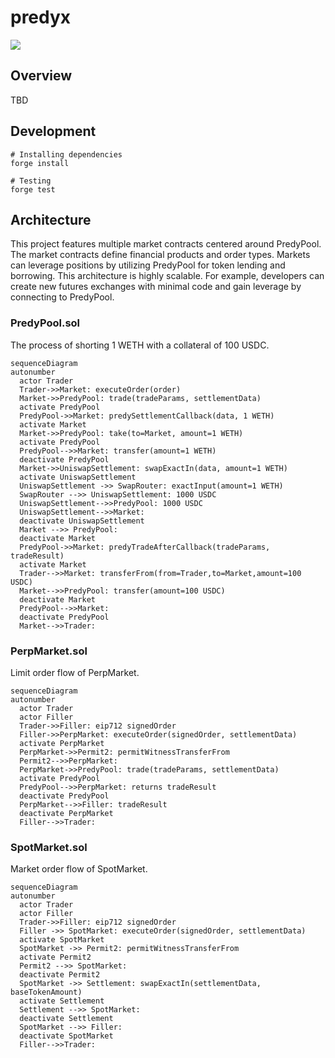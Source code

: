 predyx
=====

![](https://github.com/predyprotocol/predyx/workflows/test/badge.svg)

## Overview

TBD

## Development

```
# Installing dependencies
forge install

# Testing
forge test
```


## Architecture

This project features multiple market contracts centered around PredyPool. The market contracts define financial products and order types. Markets can leverage positions by utilizing PredyPool for token lending and borrowing. This architecture is highly scalable. For example, developers can create new futures exchanges with minimal code and gain leverage by connecting to PredyPool.

### PredyPool.sol

The process of shorting 1 WETH with a collateral of 100 USDC.

```mermaid
sequenceDiagram
autonumber
  actor Trader
  Trader->>Market: executeOrder(order)
  Market->>PredyPool: trade(tradeParams, settlementData)
  activate PredyPool
  PredyPool->>Market: predySettlementCallback(data, 1 WETH)
  activate Market
  Market->>PredyPool: take(to=Market, amount=1 WETH)
  activate PredyPool
  PredyPool-->>Market: transfer(amount=1 WETH)
  deactivate PredyPool
  Market->>UniswapSettlement: swapExactIn(data, amount=1 WETH)
  activate UniswapSettlement
  UniswapSettlement ->> SwapRouter: exactInput(amount=1 WETH)
  SwapRouter -->> UniswapSettlement: 1000 USDC
  UniswapSettlement-->>PredyPool: 1000 USDC
  UniswapSettlement-->>Market: 
  deactivate UniswapSettlement
  Market -->> PredyPool: 
  deactivate Market
  PredyPool->>Market: predyTradeAfterCallback(tradeParams, tradeResult)
  activate Market
  Trader-->>Market: transferFrom(from=Trader,to=Market,amount=100 USDC)
  Market-->>PredyPool: transfer(amount=100 USDC)
  deactivate Market
  PredyPool-->>Market: 
  deactivate PredyPool
  Market-->>Trader: 
```

### PerpMarket.sol

Limit order flow of PerpMarket.

```mermaid
sequenceDiagram
autonumber
  actor Trader
  actor Filler
  Trader->>Filler: eip712 signedOrder
  Filler->>PerpMarket: executeOrder(signedOrder, settlementData)
  activate PerpMarket
  PerpMarket->>Permit2: permitWitnessTransferFrom
  Permit2-->>PerpMarket: 
  PerpMarket->>PredyPool: trade(tradeParams, settlementData)
  activate PredyPool
  PredyPool-->>PerpMarket: returns tradeResult
  deactivate PredyPool
  PerpMarket-->>Filler: tradeResult
  deactivate PerpMarket
  Filler-->>Trader: 
```

### SpotMarket.sol

Market order flow of SpotMarket.

```mermaid
sequenceDiagram
autonumber
  actor Trader
  actor Filler
  Trader->>Filler: eip712 signedOrder
  Filler ->> SpotMarket: executeOrder(signedOrder, settlementData)
  activate SpotMarket
  SpotMarket ->> Permit2: permitWitnessTransferFrom
  activate Permit2
  Permit2 -->> SpotMarket: 
  deactivate Permit2
  SpotMarket ->> Settlement: swapExactIn(settlementData, baseTokenAmount)
  activate Settlement
  Settlement -->> SpotMarket: 
  deactivate Settlement
  SpotMarket -->> Filler: 
  deactivate SpotMarket
  Filler-->>Trader: 
```
